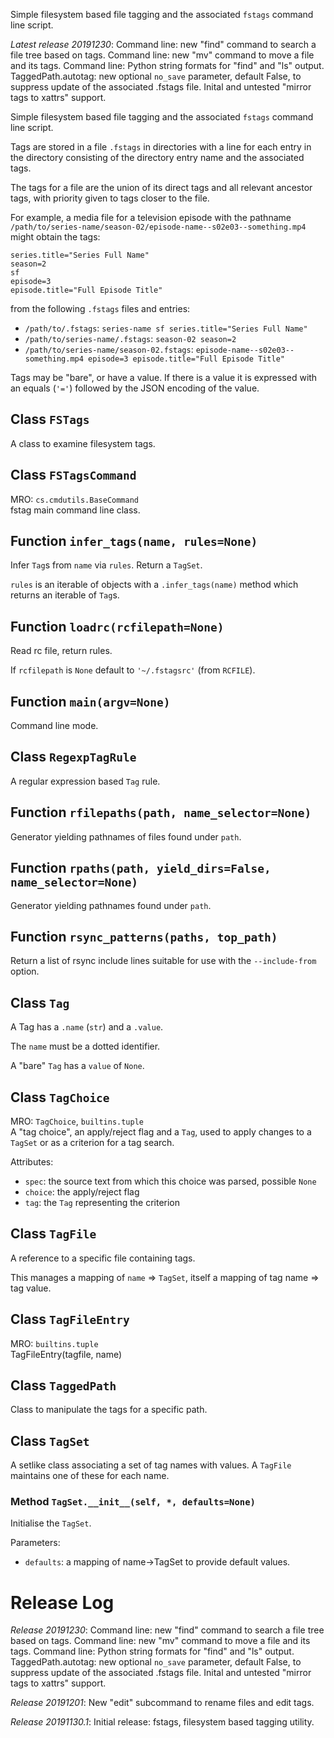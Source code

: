 Simple filesystem based file tagging and the associated `fstags` command line script.


*Latest release 20191230*:
Command line: new "find" command to search a file tree based on tags.
Command line: new "mv" command to move a file and its tags.
Command line: Python string formats for "find" and "ls" output.
TaggedPath.autotag: new optional `no_save` parameter, default False, to suppress update of the associated .fstags file.
Inital and untested "mirror tags to xattrs" support.

Simple filesystem based file tagging
and the associated `fstags` command line script.

Tags are stored in a file `.fstags` in directories
with a line for each entry in the directory
consisting of the directory entry name and the associated tags.

The tags for a file are the union of its direct tags
and all relevant ancestor tags,
with priority given to tags closer to the file.

For example, a media file for a television episode with the pathname
`/path/to/series-name/season-02/episode-name--s02e03--something.mp4`
might obtain the tags:

    series.title="Series Full Name"
    season=2
    sf
    episode=3
    episode.title="Full Episode Title"

from the following `.fstags` files and entries:
* `/path/to/.fstags`:
  `series-name sf series.title="Series Full Name"`
* `/path/to/series-name/.fstags`:
  `season-02 season=2`
* `/path/to/series-name/season-02.fstags`:
  `episode-name--s02e03--something.mp4 episode=3 episode.title="Full Episode Title"`

Tags may be "bare", or have a value.
If there is a value it is expressed with an equals (`'='`)
followed by the JSON encoding of the value.

## Class `FSTags`

A class to examine filesystem tags.

## Class `FSTagsCommand`

MRO: `cs.cmdutils.BaseCommand`  
fstag main command line class.

## Function `infer_tags(name, rules=None)`

Infer `Tag`s from `name` via `rules`. Return a `TagSet`.

`rules` is an iterable of objects with a `.infer_tags(name)` method
which returns an iterable of `Tag`s.

## Function `loadrc(rcfilepath=None)`

Read rc file, return rules.

If `rcfilepath` is `None` default to `'~/.fstagsrc'` (from `RCFILE`).

## Function `main(argv=None)`

Command line mode.

## Class `RegexpTagRule`

A regular expression based `Tag` rule.

## Function `rfilepaths(path, name_selector=None)`

Generator yielding pathnames of files found under `path`.

## Function `rpaths(path, yield_dirs=False, name_selector=None)`

Generator yielding pathnames found under `path`.

## Function `rsync_patterns(paths, top_path)`

Return a list of rsync include lines
suitable for use with the `--include-from` option.

## Class `Tag`

A Tag has a `.name` (`str`) and a `.value`.

The `name` must be a dotted identifier.

A "bare" `Tag` has a `value` of `None`.

## Class `TagChoice`

MRO: `TagChoice`, `builtins.tuple`  
A "tag choice", an apply/reject flag and a `Tag`,
used to apply changes to a `TagSet`
or as a criterion for a tag search.

Attributes:
* `spec`: the source text from which this choice was parsed,
  possible `None`
* `choice`: the apply/reject flag
* `tag`: the `Tag` representing the criterion

## Class `TagFile`

A reference to a specific file containing tags.

This manages a mapping of `name` => `TagSet`,
itself a mapping of tag name => tag value.

## Class `TagFileEntry`

MRO: `builtins.tuple`  
TagFileEntry(tagfile, name)

## Class `TaggedPath`

Class to manipulate the tags for a specific path.

## Class `TagSet`

A setlike class associating a set of tag names with values.
A `TagFile` maintains one of these for each name.

### Method `TagSet.__init__(self, *, defaults=None)`

Initialise the `TagSet`.

Parameters:
* `defaults`: a mapping of name->TagSet to provide default values.



# Release Log

*Release 20191230*:
Command line: new "find" command to search a file tree based on tags.
Command line: new "mv" command to move a file and its tags.
Command line: Python string formats for "find" and "ls" output.
TaggedPath.autotag: new optional `no_save` parameter, default False, to suppress update of the associated .fstags file.
Inital and untested "mirror tags to xattrs" support.

*Release 20191201*:
New "edit" subcommand to rename files and edit tags.

*Release 20191130.1*:
Initial release: fstags, filesystem based tagging utility.
